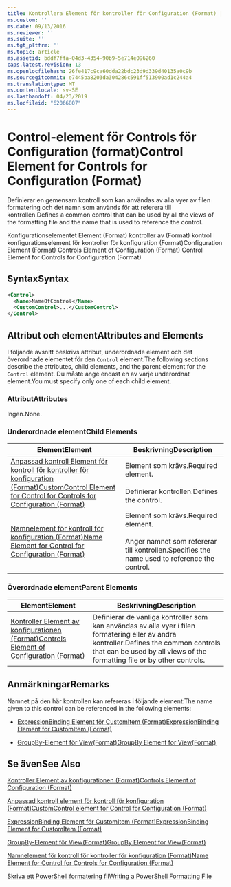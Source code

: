 ```yaml
---
title: Kontrollera Element för kontroller för Configuration (Format) | Microsoft Docs
ms.custom: ''
ms.date: 09/13/2016
ms.reviewer: ''
ms.suite: ''
ms.tgt_pltfrm: ''
ms.topic: article
ms.assetid: bddf7ffa-04d3-4354-90b9-5e714e096260
caps.latest.revision: 13
ms.openlocfilehash: 26fe417c9ca60dda22bdc23d9d339d40135a0c9b
ms.sourcegitcommit: e7445ba8203da304286c591ff513900ad1c244a4
ms.translationtype: MT
ms.contentlocale: sv-SE
ms.lasthandoff: 04/23/2019
ms.locfileid: "62066807"
---
```

# <a name="control-element-for-controls-for-configuration-format"></a><span data-ttu-id="0d63c-102">Control-element för Controls för Configuration (format)</span><span class="sxs-lookup"><span data-stu-id="0d63c-102">Control Element for Controls for Configuration (Format)</span></span>

<span data-ttu-id="0d63c-103">Definierar en gemensam kontroll som kan användas av alla vyer av filen formatering och det namn som används för att referera till kontrollen.</span><span class="sxs-lookup"><span data-stu-id="0d63c-103">Defines a common control that can be used by all the views of the formatting file and the name that is used to reference the control.</span></span>

<span data-ttu-id="0d63c-104">Konfigurationselementet Element (Format) kontroller av (Format) kontroll konfigurationselement för kontroller för konfiguration (Format)</span><span class="sxs-lookup"><span data-stu-id="0d63c-104">Configuration Element (Format) Controls Element of Configuration (Format) Control Element for Controls for Configuration (Format)</span></span>

## <a name="syntax"></a><span data-ttu-id="0d63c-105">Syntax</span><span class="sxs-lookup"><span data-stu-id="0d63c-105">Syntax</span></span>

```xml
<Control>
  <Name>NameOfControl</Name>
  <CustomControl>...</CustomControl>
</Control>
```

## <a name="attributes-and-elements"></a><span data-ttu-id="0d63c-106">Attribut och element</span><span class="sxs-lookup"><span data-stu-id="0d63c-106">Attributes and Elements</span></span>

<span data-ttu-id="0d63c-107">I följande avsnitt beskrivs attribut, underordnade element och det överordnade elementet för den `Control` element.</span><span class="sxs-lookup"><span data-stu-id="0d63c-107">The following sections describe the attributes, child elements, and the parent element for the `Control` element.</span></span> <span data-ttu-id="0d63c-108">Du måste ange endast en av varje underordnat element.</span><span class="sxs-lookup"><span data-stu-id="0d63c-108">You must specify only one of each child element.</span></span>

### <a name="attributes"></a><span data-ttu-id="0d63c-109">Attribut</span><span class="sxs-lookup"><span data-stu-id="0d63c-109">Attributes</span></span>

<span data-ttu-id="0d63c-110">Ingen.</span><span class="sxs-lookup"><span data-stu-id="0d63c-110">None.</span></span>

### <a name="child-elements"></a><span data-ttu-id="0d63c-111">Underordnade element</span><span class="sxs-lookup"><span data-stu-id="0d63c-111">Child Elements</span></span>

|<span data-ttu-id="0d63c-112">Element</span><span class="sxs-lookup"><span data-stu-id="0d63c-112">Element</span></span>|<span data-ttu-id="0d63c-113">Beskrivning</span><span class="sxs-lookup"><span data-stu-id="0d63c-113">Description</span></span>|
|-------------|-----------------|
|[<span data-ttu-id="0d63c-114">Anpassad kontroll Element för kontroll för kontroller för konfiguration (Format)</span><span class="sxs-lookup"><span data-stu-id="0d63c-114">CustomControl Element for Control for Controls for Configuration (Format)</span></span>](./customcontrol-element-for-control-for-controls-for-configuration-format.md)|<span data-ttu-id="0d63c-115">Element som krävs.</span><span class="sxs-lookup"><span data-stu-id="0d63c-115">Required element.</span></span><br /><br /> <span data-ttu-id="0d63c-116">Definierar kontrollen.</span><span class="sxs-lookup"><span data-stu-id="0d63c-116">Defines the control.</span></span>|
|[<span data-ttu-id="0d63c-117">Namnelement för kontroll för konfiguration (Format)</span><span class="sxs-lookup"><span data-stu-id="0d63c-117">Name Element for Control for Configuration (Format)</span></span>](./name-element-for-control-for-controls-for-configuration-format.md)|<span data-ttu-id="0d63c-118">Element som krävs.</span><span class="sxs-lookup"><span data-stu-id="0d63c-118">Required element.</span></span><br /><br /> <span data-ttu-id="0d63c-119">Anger namnet som refererar till kontrollen.</span><span class="sxs-lookup"><span data-stu-id="0d63c-119">Specifies the name used to reference the control.</span></span>|

### <a name="parent-elements"></a><span data-ttu-id="0d63c-120">Överordnade element</span><span class="sxs-lookup"><span data-stu-id="0d63c-120">Parent Elements</span></span>

|<span data-ttu-id="0d63c-121">Element</span><span class="sxs-lookup"><span data-stu-id="0d63c-121">Element</span></span>|<span data-ttu-id="0d63c-122">Beskrivning</span><span class="sxs-lookup"><span data-stu-id="0d63c-122">Description</span></span>|
|-------------|-----------------|
|[<span data-ttu-id="0d63c-123">Kontroller Element av konfigurationen (Format)</span><span class="sxs-lookup"><span data-stu-id="0d63c-123">Controls Element of Configuration (Format)</span></span>](./controls-element-for-configuration-format.md)|<span data-ttu-id="0d63c-124">Definierar de vanliga kontroller som kan användas av alla vyer i filen formatering eller av andra kontroller.</span><span class="sxs-lookup"><span data-stu-id="0d63c-124">Defines the common controls that can be used by all views of the formatting file or by other controls.</span></span>|

## <a name="remarks"></a><span data-ttu-id="0d63c-125">Anmärkningar</span><span class="sxs-lookup"><span data-stu-id="0d63c-125">Remarks</span></span>

<span data-ttu-id="0d63c-126">Namnet på den här kontrollen kan refereras i följande element:</span><span class="sxs-lookup"><span data-stu-id="0d63c-126">The name given to this control can be referenced in the following elements:</span></span>

- [<span data-ttu-id="0d63c-127">ExpressionBinding Element för CustomItem (Format)</span><span class="sxs-lookup"><span data-stu-id="0d63c-127">ExpressionBinding Element for CustomItem (Format)</span></span>](./expressionbinding-element-for-customitem-for-controls-for-configuration-format.md)

- [<span data-ttu-id="0d63c-128">GroupBy-Element för View(Format)</span><span class="sxs-lookup"><span data-stu-id="0d63c-128">GroupBy Element for View(Format)</span></span>](./groupby-element-for-view-format.md)

## <a name="see-also"></a><span data-ttu-id="0d63c-129">Se även</span><span class="sxs-lookup"><span data-stu-id="0d63c-129">See Also</span></span>

[<span data-ttu-id="0d63c-130">Kontroller Element av konfigurationen (Format)</span><span class="sxs-lookup"><span data-stu-id="0d63c-130">Controls Element of Configuration (Format)</span></span>](./controls-element-for-configuration-format.md)

[<span data-ttu-id="0d63c-131">Anpassad kontroll element för kontroll för konfiguration (Format)</span><span class="sxs-lookup"><span data-stu-id="0d63c-131">CustomControl element for Control for Configuration (Format)</span></span>](./customcontrol-element-for-control-for-controls-for-configuration-format.md)

[<span data-ttu-id="0d63c-132">ExpressionBinding Element för CustomItem (Format)</span><span class="sxs-lookup"><span data-stu-id="0d63c-132">ExpressionBinding Element for CustomItem (Format)</span></span>](./expressionbinding-element-for-customitem-for-controls-for-configuration-format.md)

[<span data-ttu-id="0d63c-133">GroupBy-Element för View(Format)</span><span class="sxs-lookup"><span data-stu-id="0d63c-133">GroupBy Element for View(Format)</span></span>](./groupby-element-for-view-format.md)

[<span data-ttu-id="0d63c-134">Namnelement för kontroll för kontroller för konfiguration (Format)</span><span class="sxs-lookup"><span data-stu-id="0d63c-134">Name Element for Control for Controls for Configuration (Format)</span></span>](./name-element-for-control-for-controls-for-configuration-format.md)

[<span data-ttu-id="0d63c-135">Skriva ett PowerShell formatering fil</span><span class="sxs-lookup"><span data-stu-id="0d63c-135">Writing a PowerShell Formatting File</span></span>](./writing-a-powershell-formatting-file.md)
